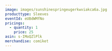 ```yaml
---
image: images/sunshinespringeugerkwviakca6a.jpg
producttype: Sleeves
eventId: eUBdWMfNo
pricings:
  - quantity: 1
    price: 25
asin: s-IMoQZlPlk
merchandise: comiket
---
```

